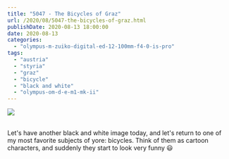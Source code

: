 ```yaml
---
title: "5047 - The Bicycles of Graz"
url: /2020/08/5047-the-bicycles-of-graz.html
publishDate: 2020-08-13 18:00:00
date: 2020-08-13
categories: 
  - "olympus-m-zuiko-digital-ed-12-100mm-f4-0-is-pro"
tags: 
  - "austria"
  - "styria"
  - "graz"
  - "bicycle"
  - "black and white"
  - "olympus-om-d-e-m1-mk-ii"
---
```

<div class="container">
<div class="center"><a target="_blank" href="https://d25zfm9zpd7gm5.cloudfront.net/1200x1200/2018/20180705_104509_lr.jpg"><img class="webfeedsFeaturedVisual" src="https://d25zfm9zpd7gm5.cloudfront.net/0600x0600/2018/20180705_104509_lr.jpg" /></a></div>
</div>
<br />

Let's have another black and white image today, and let's return to
one of my most favorite subjects of yore: bicycles. Think of them as
cartoon characters, and suddenly they start to look very funny
:smiley: